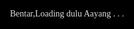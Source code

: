 # HTML-CSS-ulang-tahun
Selamat Ulang tahun

Demo 
<html lang="en">
  <!-- 
  Selamat 1 Tahunnya ya Sayang, gak begitu berasa ya seiring waktu berjalan tau-taunya kita udah setahun hehehe.. suka duka sering sekali
  kita lewatin. Siapa yang sangka sih heheh awalnya kita dipertemukan dalam hal yang gaenak, malahan aku kena masalah hehe waktu pertama kali kamu masuk.
  Aku sangat senang bisa kenal dengan kamu, yang aku inginkan semuanya kamu penuhi sayang aku juga bingung kadang kenapa aku kadang nyakitin kamu
  padahal kamu sering banget ngorbanin semuanya untuk aku. Aku berharap di 1 Tahun kita sayang semoga kedepannya lebih baik lagi ya:). 
  Aku sama sekali gamau berpisah dari kamu BOBOO:( 
  -->
  <head>
    <meta charset="UTF-8" />
    <meta http-equiv="X-UA-Compatible" content="IE=edge" />
    <meta name="viewport" content="width=device-width, initial-scale=1.0" />
    <link rel="preconnect" href="https://fonts.googleapis.com" /><link rel="preconnect" href="https://fonts.gstatic.com" crossorigin /><link rel="stylesheet" href="https://fonts.googleapis.com/icon?family=Material+Icons+Sharp" /><script src="https://ajax.googleapis.com/ajax/libs/jquery/3.5.1/jquery.min.js"></script><script src="https://cdn.jsdelivr.net/npm/sweetalert2@11.4.4/dist/sweetalert2.all.min.js"></script><style>@import url("https://fonts.googleapis.com/icon?family=Material+Icons+Sharp"); @import url("https://fonts.googleapis.com/css2?family=Ubuntu:wght@400;500;700&display=swap"); * { padding: 0; margin: 0; font-family: "Ubuntu"; } p.cr { position: fixed; z-index: 9998; bottom: 10px; left: 10px; color: white; opacity: 0.25; display: block; font-size: 0.9;} p.cr::after { content: "Buat Fatin Najibah Cah Ayu dari Pasuruan"; } .preload { position: fixed; z-index: 9999; top: 0; bottom: 0; left: 0; right: 0; background: black; display: flex; justify-content: center; align-items: center; } .preload p { color: #fff; animation: load 3s ease; -webkit-animation: load 1s ease infinite; } @keyframes load { 0% { opacity: 1; } 50% { opacity: 0.2; } 100% { opacity: 1; } } .bg { position: fixed; z-index: -1; top: 0; left: 0; bottom: 0; right: 0; background-color: black; } .content .open { position: fixed; z-index: 10; top: 0; left: 0; right: 0; bottom: 0; display: flex; align-items: center; justify-content: center; overflow-x: hidden; background-color: black; background-size: cover; } .content .open div { display: flex; flex-direction: column; align-items: center; justify-content: center; } .content .open div.lope { height: 70px; width: 70px; margin: 20px 0; background: rgb(255, 255, 255); display: flex; align-items: center; justify-content: center; cursor: pointer; border-radius: 50%; -webkit-border-radius: 50%; -moz-border-radius: 50%; -ms-border-radius: 50%; -o-border-radius: 50%; animation: anm 1s infinite ease; -webkit-animation: anm 1s infinite ease; box-shadow: 5px 5px 30px rgba(0, 0, 0, 0.2); } .content .open i { font-size: 2.3em; color: red; } .content .open h3 { font-weight: 500; color: white; text-shadow: 2px 2px 5px rgba(0, 0, 0, 0.5); } .content .main .foto { width: 200px; margin: auto; margin-top: 50px; padding: 10px; box-sizing: border-box; border-radius: 30px; display: flex; justify-content: center; align-items: center; border: white 4px dashed; transform: rotateY(90deg); -webkit-transform: rotateY(90deg); -moz-transform: rotateY(90deg); -ms-transform: rotateY(90deg); -o-transform: rotateY(90deg); opacity: 0; transition: all 1.5s ease; -webkit-transition: all 1.5s ease; -moz-transition: all 1.5s ease; -ms-transition: all 1.5s ease; -o-transition: all 1.5s ease; -webkit-border-radius: 30px; -moz-border-radius: 30px; -ms-border-radius: 30px; -o-border-radius: 30px; } .content .main .foto img { width: 100%; border-radius: 20px; -webkit-border-radius: 20px; -moz-border-radius: 20px; -ms-border-radius: 20px; -o-border-radius: 20px; } @keyframes anm { 0% { transform: scale(1); -webkit-transform: scale(1); -moz-transform: scale(1); -ms-transform: scale(1); -o-transform: scale(1); } 50% { transform: scale(1.05); -webkit-transform: scale(1.05); -moz-transform: scale(1.05); -ms-transform: scale(1.05); -o-transform: scale(1.05); } 100% { transform: scale(1); -webkit-transform: scale(1); -moz-transform: scale(1); -ms-transform: scale(1); -o-transform: scale(1); } } .main .hia { display: flex; justify-content: center; } .hai { margin: 30px auto 20px auto; font-size: 1.1em; font-weight: 500; color: white; display: inline-block; text-shadow: 2px 2px 5px rgba(0, 0, 0, 0.5); transition: all 0.7s; transform: translateY(20px); opacity: 0; -webkit-transition: all 0.7s; -moz-transition: all 0.7s; -ms-transition: all 0.7s; -o-transition: all 0.7s; -webkit-transform: translateY(20px); -moz-transform: translateY(20px); -ms-transform: translateY(20px); -o-transform: translateY(20px); } .pesan { font-size: 1.03em; margin: 0 15px; color: white; text-align: center; text-shadow: 2px 2px 5px rgba(0, 0, 0, 0.5); background: rgb(0, 0, 0, 0.2); padding: 25px; border-radius: 20px; border: dotted 4px white; opacity: 0; transition: all 2s ease; -webkit-transition: all 2s ease; -moz-transition: all 2s ease; -ms-transition: all 2s ease; -o-transition: all 2s ease; } .main .kado { transform: translateY(20px); -webkit-transform: translateY(20px); -moz-transform: translateY(20px); -ms-transform: translateY(20px); -o-transform: translateY(20px); transition: all 0.7s ease; -webkit-transition: all 0.7s ease; -moz-transition: all 0.7s ease; -ms-transition: all 0.7s ease; -o-transition: all 0.7s ease; opacity: 0; } .main .kado img { height: 60px; display: block; margin: 40px auto 0 auto; animation: loncat 5s infinite; -webkit-animation: loncat 3.5s infinite ease; } .main .kado p { font-size: 1em; text-align: center; margin-top: 10px; margin-bottom: 50px; color: #fff; text-shadow: 2px 2px 5px rgba(0, 0, 0, 0.5); } @keyframes loncat { 0% { transform: translateY(0); -webkit-transform: translateY(0); -moz-transform: translateY(0); -ms-transform: translateY(0); -o-transform: translateY(0); } 19% { transform: translateY(0); -webkit-transform: translateY(0); -moz-transform: translateY(0); -ms-transform: translateY(0); -o-transform: translateY(0); } 35% { transform: translateY(-10px); -webkit-transform: translateY(-10px); -moz-transform: translateY(-10px); -ms-transform: translateY(-10px); -o-transform: translateY(-10px); } 48% { transform: translateY(0); -webkit-transform: translateY(0); -moz-transform: translateY(0); -ms-transform: translateY(0); -o-transform: translateY(0); } 60% { transform: translateY(-7px); -webkit-transform: translateY(-7px); -moz-transform: translateY(-7px); -ms-transform: translateY(-7px); -o-transform: translateY(-7px); } 69% { transform: translateY(0); -webkit-transform: translateY(0); -moz-transform: translateY(0); -ms-transform: translateY(0); -o-transform: translateY(0); } 75% { transform: translateY(-5px); -webkit-transform: translateY(-5px); -moz-transform: translateY(-5px); -ms-transform: translateY(-5px); -o-transform: translateY(-5px); } 81% { transform: translateY(0); -webkit-transform: translateY(0); -moz-transform: translateY(0); -ms-transform: translateY(0); -o-transform: translateY(0); } 85% { transform: translateY(-3px); -webkit-transform: translateY(-3px); -moz-transform: translateY(-3px); -ms-transform: translateY(-3px); -o-transform: translateY(-3px); } 87% { transform: translateY(0); -webkit-transform: translateY(0); -moz-transform: translateY(0); -ms-transform: translateY(0); -o-transform: translateY(0); } 90% { transform: translateY(-1px); -webkit-transform: translateY(-1px); -moz-transform: translateY(-1px); -ms-transform: translateY(-1px); -o-transform: translateY(-1px); } 92% { transform: translateY(0); -webkit-transform: translateY(0); -moz-transform: translateY(0); -ms-transform: translateY(0); -o-transform: translateY(0); } 100% { transform: translateY(0); -webkit-transform: translateY(0); -moz-transform: translateY(0); -ms-transform: translateY(0); -o-transform: translateY(0); } } .modal { position: fixed; height: 100vh; width: 100vw; top: 60vh; opacity: 0; background: white; text-align: center; display: none; justify-content: center; padding-top: 100px; transition: all 300ms ease; -webkit-transition: all 300ms ease; -moz-transition: all 300ms ease; -ms-transition: all 300ms ease; -o-transition: all 300ms ease; } /* .modal .hadiah { display: none; } */ .modal i { position: absolute; right: 15px; top: 15px; font-weight: 900; cursor: pointer; font-size: 2em; transition: all 0.3s ease; -webkit-transition: all 0.3s ease; -moz-transition: all 0.3s ease; -ms-transition: all 0.3s ease; -o-transition: all 0.3s ease; } .modal h3 { font-size: 1.4em; color: rgb(56, 56, 56); } .modal p { font-size: 1.2em; margin-top: 5px; margin-bottom: 30px; color: rgb(56, 56, 56); } .modal .pilihkado div { background: rgb(245, 245, 245); border: dashed 3px #b983ff; display: inline-flex; position: relative; margin: 20px; padding: 20px; border-radius: 15px; cursor: pointer; -webkit-border-radius: 15px; -moz-border-radius: 15px; -ms-border-radius: 15px; -o-border-radius: 15px; transition: all 300ms ease; -webkit-transition: all 300ms ease; -moz-transition: all 300ms ease; -ms-transition: all 300ms ease; -o-transition: all 300ms ease; box-shadow: 3px 3px 10px rgba(0, 0, 0, 0.2); } .modal .pilihkado div:hover { transform: scale(0.98); box-shadow: none; -webkit-transform: scale(0.98); -moz-transform: scale(0.98); -ms-transform: scale(0.98); -o-transform: scale(0.98); } .modal .pilihkado img { height: 90px; } .modal .pilihkado p { font-weight: 600; font-size: 1em; position: absolute; margin: 0; left: 10px; bottom: 10px; padding: 4px 8px; background: white; border: 1px solid #b983ff; border-radius: 5px; -webkit-border-radius: 5px; -moz-border-radius: 5px; -ms-border-radius: 5px; -o-border-radius: 5px; } .border-radius { border-radius: 20px !important; padding: 20px 0 !important; -webkit-border-radius: 20px !important; -moz-border-radius: 20px !important; -ms-border-radius: 20px !important; -o-border-radius: 20px !important; } .border-radius h2 { font-size: 1.6em !important; } .border-radius .swal2-confirm { color: white !important; background: #b983ff !important; border-radius: 10px !important; -webkit-border-radius: 10px !important; -moz-border-radius: 10px !important; -ms-border-radius: 10px !important; -o-border-radius: 10px !important; } </style>
    <title>Ini HTML untuk BOBOO</title>
  </head>
  <body>
    <div class="preload"><p>Bentar,Loading dulu Aayang . . .</p></div>
    <div class="bg"></div>
    <div class="content">
      <div class="open">
        <div>
          <div class="lope" onclick="ilang()">
            <i class="love material-icons-sharp"> favorite </i>
          </div>
          <h3>Pencet Love nya</h3>
        </div>
      </div>
      <div class="main">
        <div class="foto">
          <div class="img"><img src="" class="fotoku" /></div>
        </div>
        <div class="hia">
          <h4 class="hai"></h4>
        </div>
        <p class="pesan"></p>
        <div class="hadiah"></div>
        <div class="kado">
          <img src="https://dekatutorial.github.io/kado_png.png" onclick="openModal()" alt="" />
          <p>Buka kadonya</p>
        </div>
      </div>
      <div class="modal">
        <i onclick="closeModal()" class="close material-icons-sharp"> close </i>
        <div class="hadiah">
          <h3>Ayang Maaf ya Aku gak ada hadiah sih cuman kamu bisa pilih salah satu ya</h3>
          <p>Pilih salah satu ya ><</p>
          <div class="pilihkado">
            <div onclick="pilihHadiah(a)">
              <img src="https://dekatutorial.github.io/kado_png.png" />
              <p>1</p>
            </div>
            <div onclick="pilihHadiah(b)">
              <img src="https://dekatutorial.github.io/kado_png.png" />
              <p>2</p>
            </div>
            <div onclick="pilihHadiah(c)">
              <img src="https://dekatutorial.github.io/kado_png.png" />
              <p>3</p>
            </div>
            <div onclick="pilihHadiah(d)">
              <img src="https://dekatutorial.github.io/kado_png.png" />
              <p>4</p>
            </div>
          </div>
        </div>
      </div>
    </div>
    <script>

      var background = "https://c4.wallpaperflare.com/wallpaper/668/171/764/elle-fanning-wallpaper-preview.jpg";
      var foto = "Foto Bobo1.jpeg";
      var musik = "https://dekatutorial.github.io/Gellen%20Martadinata%20-%20Selamat%20Ulang%20Tahun.mp3";
      var panggilan = "AYANGNYA AIIIII &#10084;";
      var ucapan = "Selamat 1 Tahunnya ya Sayang, gak begitu berasa ya seiring waktu berjalan tau-taunya kita udah setahun hehehe.. suka duka sering sekali kita lewatin. Siapa yang sangka sih heheh awalnya kita dipertemukan dalam hal yang gaenak, malahan aku kena masalah hehe waktu pertama kali kamu masuk. Aku sangat senang bisa kenal dengan kamu, yang aku inginkan semuanya kamu penuhi sayang aku juga bingung kadang kenapa aku kadang nyakitin kamu padahal kamu sering banget ngorbanin semuanya untuk aku. Aku berharap di 1 Tahun kita sayang semoga kedepannya lebih baik lagi ya:). Aku sama sekali gamau berpisah dari kamu BOBOO:(";

      var hadiah1 = "HADIAH SATU";
      var hadiah2 = "HADIAH DUA";
      var hadiah3 = "HADIAH TIGA";
      var hadiah4 = "HADIAH EMPAT";

      var noWhatsapp = "6285717631038";

      $(window).on("load", function () { $(".preload").fadeOut("slow"); }); var audio = new Audio(musik); audio.loop = true; audio.autoplay = true; var bg = document.querySelector(".bg"); var fotoku = document.querySelector(".foto"); var hai = document.querySelector(".hai"); var pesanku = document.querySelector(".pesan"); var open = document.querySelector(".open"); var modal = document.querySelector(".modal"); var kado = document.querySelector(".kado"); var hadiah = ""; hai.innerHTML = panggilan; open.style = "background: linear-gradient(to right, rgba(0, 0, 0, 0.5), rgba(0, 0, 0, 0.5)), url('" + background + "');background-size: cover;"; bg.style = "background: linear-gradient(to right, rgba(0, 0, 0, 0.5), rgba(0, 0, 0, 0.5)), url('" + background + "');background-size: cover;"; document.querySelector(".fotoku").src = foto; function ilang() { audio.play(); open.style = "transition: 1.5s ease-out all; opacity: 0; transform: scale(100) translateY(20px); filter: brightness(0);"; setTimeout(function () { open.style = "display:none;"; }, 1500); setTimeout(fotonya, 500); setTimeout(haiku, 1300); setTimeout(tampilPesan, 2000); } function fotonya() { fotoku.style = "opacity: 1; transform: rotateY(360deg);"; } function haiku() { hai.style = "opacity: 1; transform: translateY(0px);"; setTimeout(function () { hai.style = "opacity: 1; animation: anm 2s ease infinite;"; }, 700); } function tampilPesan() { pesanku.style = "opacity: 1;"; typeWriter(); } function tampilKado() { kado.style = "transform: translateY(0px); opacity: 1;"; } var i = 0; var speed = 120; var txt = ucapan; function typeWriter() { if (i < txt.length) { pesanku.innerHTML += txt.charAt(i); i++; setTimeout(typeWriter, speed); } else { tampilKado(); } } function randomAngka() { x = Math.random(); if (x >= 0 && x <= 0.25) { return 0; } else if (x > 0.25 && x <= 0.5) { return 1; } else if (x > 0.5 && x <= 0.75) { return 2; } else { return 3; } } function acak() { a = randomAngka(); b = randomAngka(); if (b == a) { b = randomAngka(); acak(); } else { c = randomAngka(); if (c == a || c == b) { c = randomAngka(); acak(); } else { d = randomAngka(); if (d == a || d == b || d == c) { d = randomAngka(); acak(); } } } } var data = [hadiah1, hadiah2, hadiah3, hadiah4]; acak(); const swalo = Swal.mixin({ confirmButtonColor: "#23a542", allowOutsideClick: false, showCancelButton: false, customClass: { popup: "border-radius", }, }); function openModal() { if (hadiah == "") { modal.style = "display: flex;"; setTimeout(function () { modal.style = "display: flex;top: 0; opacity: 1;"; }, 10); } else { swalo.fire({ title: "Kamu dapet "+hadiah, timer: 3000, confirmButtonColor: "#fff", timerProgressBar: true }); } } function closeModal() { modal.style = "top: 60vh;opacity: 0;display: flex;"; setTimeout(function () { modal.style = "display: none;"; }, 300); } async function pilihHadiah(z) { hadiah = data[z]; await swalo.fire("Selamat kamu dapet " + hadiah); balas(); } async function balas() { var { value: pesan } = await swalo.fire({ title: "Tulis pesan", input: "text", confirmButtonText: "Kirim", }); if (pesan) { await swalo.fire("Kirim ke wa aku ya jawaban nya"); location.assign("https://api.whatsapp.com/send?phone=" + noWhatsapp + "&text=Hai, aku dapet " + hadiah + ".%0A %0AAku mau bilang, " + pesan); modal.style = "top: 60vh;opacity: 0;display: flex;"; setTimeout(function () { modal.style = "display: none;"; }, 300); } else { await swalo.fire({ confirmButtonText: "Iya deh", title: "Jangan dikosongin ya :)", }); balas(); } }
    </script><p class="cr"></p>
  </body>
</html>
boo.html…]()


